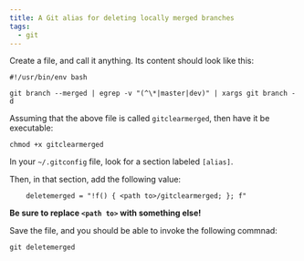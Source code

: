 ```yaml
---
title: A Git alias for deleting locally merged branches
tags:
  - git
---
```


Create a file, and call it anything. Its content should look like this:

```shell
#!/usr/bin/env bash

git branch --merged | egrep -v "(^\*|master|dev)" | xargs git branch -d
```

Assuming that the above file is called `gitclearmerged`, then have it be executable:

```shell
chmod +x gitclearmerged
```

In your `~/.gitconfig` file, look for a section labeled `[alias]`.

Then, in that section, add the following value:

```text
	deletemerged = "!f() { <path to>/gitclearmerged; }; f"
```

**Be sure to replace `<path to>` with something else!**

Save the file, and you should be able to invoke the following commnad:

```shell
git deletemerged
```
